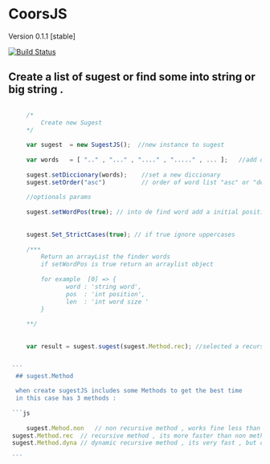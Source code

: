 # CoorsJS

  Version 0.1.1 [stable]
  
   [![Build Status](https://secure.travis-ci.org/mde/timezone-js.png)](https://secure.travis-ci.org/mde/timezone-js)

  ## Create a list of sugest or find some into string or big string .
  
 
   ```js
   
        /*
            Create new Sugest 
        */
        
        var sugest  = new SugestJS();  //new instance to sugest 
        
        var words   = [ ".." , "..." , "...." , "....." , ... ];   //add o create wordlist to find   
        
        sugest.setDiccionary(words);    //set a new diccionary 
        sugest.setOrder("asc")          // order of word list "asc" or "desc" , remember asc = a to z  and desc = z to a 
        
        //optionals params 
        
        sugest.setWordPos(true); // into de find word add a initial position and len of word 
        
        
		sugest.Set_StrictCases(true); // if true ignore uppercases
        
        /***
            Return an arrayList the finder words 
            if setWordPos is true return an arraylist object 
            
            for example  [0] => {
                   word : 'string word',
                   pos  : 'int position',
                   len  : 'int word size '
            }
        
        **/
        
	
        var result = sugest.sugest(sugest.Method.rec); //selected a recursive method 
        
   
    ```
     ## sugest.Method 
     
     when create sugestJS includes some Methods to get the best time 
     in this case has 3 methods :
    
    ```js
    
    	sugest.Mehod.non   // non recursive method , works fine less than 15,000 lines words equal 60,000 words 
	sugest.Method.rec  // recursive method , its more faster than non method and works fine more than 25,000 lines or more 
	sugest.Method.dyna // dynamic recursive method , its very fast , but only support less than 8,000 lines , but if reduce 8,000 in 			    // in one line and create partitions, this method is the best.
    
    ```
